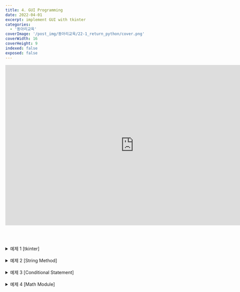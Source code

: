 ```yaml
---
title: 4. GUI Programming
date: 2022-04-01
excerpt: implement GUI with tkinter
categories:
  - '동아리교육'
coverImage: '/post_img/동아리교육/22-1_return_python/cover.png'
coverWidth: 16
coverHeight: 9
indexed: false
exposed: false
---
```


<script>
  import Image from '$lib/components/Image.svelte';
</script>

<iframe width="800" height="500" src="https://www.youtube.com/embed/zXF6vrFqjmE" title="YouTube video player" frameborder="0" allow="accelerometer; autoplay; clipboard-write; encrypted-media; gyroscope; picture-in-picture" allowfullscreen></iframe>

<br><br>

<details markdown="1">
<summary>예제 1 [tkinter]</summary>

Drag&Drop이 가능한 tkinter button을 설계합니다  
Drag event :

<br>

<details markdown="1">
<summary>정답</summary>

```python
import tkinter as tk

def on_drag_start(event):
    widget = event.widget
    widget._drag_start_x = event.x
    widget._drag_start_y = event.y

def on_drag_motion(event):
    widget = event.widget
    x = widget.winfo_x() - widget._drag_start_x + event.x
    y = widget.winfo_y() - widget._drag_start_y + event.y
    widget.place(x=x, y=y)

root = tk.Tk()
root.resizable(width=False, height=False)
root.geometry("800x600")

button = tk.Button(root, width=20, height=20, text="응애", font="24pt")
button.place(x=60, y=60)
button.bind("&lt;Button-1&gt;", func=on_drag_start)
button.bind("&lt;B1-Motion&gt;", func=on_drag_motion)

root.mainloop()
```

</details></details>

<br>

<details markdown="1">
<summary>예제 2 [String Method]</summary>

아래 구문을 실행하였을 때 어떤 결과가 출력될 지 예상하시오<br>

```python
s = "-----     Hello world      -----"
s.strip('-').strip().swapcase().count('L')
```

<details markdown="1">
<summary>정답</summary>

```python
    3
```

</details></details>

<br>

<details markdown="1">
<summary>예제 3 [Conditional Statement]</summary>

한 자리수 또는 두 자리수 자연수를 입력받아 이를 한글로 표기하는 코드를 작성하시오.

입력 예시

```python
    convertKorean(24)
    convertKorean(60)
    convertKorean(9)
    convertKorean(0)
    convertKorean(100)
```

출력 예시

```python
    이십사
    육십
    구
    범위에서 벗어났어요
    범위에서 벗어났어요
```

<details markdown="1">
<summary>정답</summary>

```python
def getKorean(num):
    if num == 1:
        return '일'
    elif num == 2:
        return '이'
    elif num == 3:
        return '삼'
    elif num == 4:
        return '사'
    elif num == 5:
        return '오'
    elif num == 6:
        return '육'
    elif num == 7:
        return '칠'
    elif num == 8:
        return '팔'
    elif num == 9:
        return '구'

    return '뭐임'


x = int(input())

if x <= 0 or x >= 100:
    print("범위를 벗어났어요")

else:
    ten = x//10
    one = x % 10

    if ten > 1:
        print(getKorean(ten), end='')

    if ten != 0:
        print(end="십")

    print(getKorean("원"))
```

getKorean 함수는 배열의 인덱스를 이용하면 훨씬 간단하게 구현 가능합니다.

</details></details>

<br>

<details markdown="1">
<summary>예제 4 [Math Module]</summary>

<Image alt="Polar" src="https://encrypted-tbn0.gstatic.com/images?q=tbn:ANd9GcR1p569xyGBCJcMoVoo7-7L2-XNOexkDQ5niw&usqp=CAU"/>

님들 미분적분학에서 배울거^^

극좌표계는 위 그림과 같이, 반지름r과 각(θ)으로 표현된다. <br>
r은 극(원점)에서의 거리를 의미하고, <br>
θ는 0°(직교 좌표계의 x축 양의 방향에 해당)에서의 각도를 의미한다. <br>

극좌표계에 위치한 한 점(r, θ)을 <br>
직교 좌표계의 한 점(x, y)으로 바꾸기 위한 공식은 다음과 같다.<br>
𝑥= 𝑟cos⁡𝜃<br>
𝑦= 𝑟sin⁡𝜃

사용자로부터 반지름(r), 각도(°)를 입력받아 입력한 위치에 해당하는 <br>
극좌표계의 점을 직교좌표계의 좌표(x, y)로 출력하는 프로그램을 작성하시오.

입력 예시

```python
    Enter r: 5
    Enter degree: 90

    Enter r: 5
    Enter degree: 180
```

츨력 예시

```python
    (0.0, 5.0)

    (-5.0, 0.0)
```

<br>

<details markdown="1">
<summary>정답</summary>

```python
import math

def convertX(r, degree):
    return r * math.cos(math.radians(degree))
    # 또는, rad = deg * pi / 180 인 것을 이용해도 된다.
    # return r * math.cos(degree * math.pi / 180)

def convertY(r, degree):
    return r * math.sin(math.radians(degree))


r = float(input("Enter r: "))
degree = float(input("Enter degree: "))

print("({0:.1f}, {1:.1f})". format(convertX(r, degree), convertY(r, degree)))
```

</details></details>
